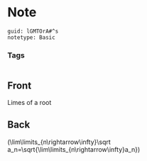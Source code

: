 # Note
```
guid: lGMTOrA#^s
notetype: Basic
```

### Tags
```
```

## Front
Limes of a root

## Back
\(\lim\limits_{n\rightarrow\infty}\sqrt a_n=\sqrt{\lim\limits_{n\rightarrow\infty}a_n}\)
